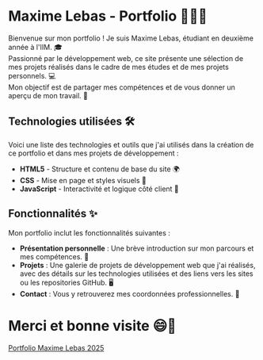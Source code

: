 # Maxime Lebas - Portfolio 👨‍💻🌐

Bienvenue sur mon portfolio ! Je suis Maxime Lebas, étudiant en deuxième année à l'IIM. 🎓  
Passionné par le développement web, ce site présente une sélection de mes projets réalisés dans le cadre de mes études et de mes projets personnels. 💻  
Mon objectif est de partager mes compétences et de vous donner un aperçu de mon travail. 🚀

## Technologies utilisées 🛠️

Voici une liste des technologies et outils que j'ai utilisés dans la création de ce portfolio et dans mes projets de développement :

- **HTML5** - Structure et contenu de base du site 🌍
- **CSS** - Mise en page et styles visuels 🎨
- **JavaScript** - Interactivité et logique côté client 🔄

## Fonctionnalités ✨

Mon portfolio inclut les fonctionnalités suivantes :

- **Présentation personnelle** : Une brève introduction sur mon parcours et mes compétences. 👋
- **Projets** : Une galerie de projets de développement web que j'ai réalisés, avec des détails sur les technologies utilisées et des liens vers les sites ou les repositories GitHub. 🖥️
- **Contact** : Vous y retrouverez mes coordonnées professionnelles. 📧

# Merci et bonne visite 😄👋

[Portfolio Maxime Lebas 2025](https://www.maximelebas.com)

